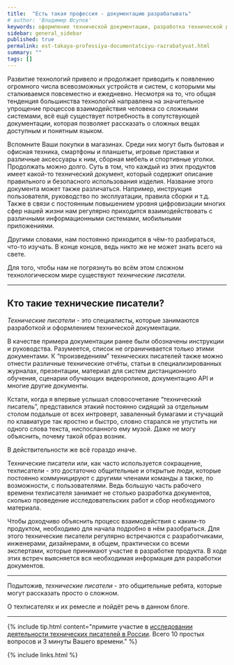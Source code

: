```yaml
---
title:  "Есть такая профессия - документацию разрабатывать"
# author: 'Владимир Юсупов'
keywords: оформление технической документации, разработка технической документации, техписатель, блог технического писателя, технический писатель москва
sidebar: general_sidebar
published: true
permalink: est-takaya-professiya-documentatciyu-razrabatyvat.html
summary: ""
tags: []
---
```


Развитие технологий привело и продолжает приводить к появлению огромного числа всевозможных устройств и систем, с которыми мы сталкиваемся повсеместно и ежедневно. Несмотря на то, что общая тенденция большинства технологий направлена на значительное упрощение процессов взаимодействия человека со сложными системами, всё ещё существует потребность в сопутствующей документации, которая позволяет рассказать о сложных вещах доступным и понятным языком.

Вспомните Ваши покупки в магазинах. Среди них могут быть бытовая и офисная техника, смартфоны и планшеты, игровые приставки и различные аксессуары к ним, сборная мебель и спортивные уголки. Продолжать можно долго. Суть в том, что каждый из этих продуктов имеет какой-то технический документ, который содержит описание правильного и безопасного использования изделия. Название этого документа может также  различаться. Например, инструкция пользователя, руководство по эксплуатации, правила сборки и т.д. Также в связи с постоянным повышением уровня цифровизации многих сфер нашей жизни нам регулярно приходится взаимодействовать с различными информационными системами, мобильными приложениями.

Другими словами, нам постоянно приходится в чём-то разбираться, что-то изучать. В конце концов, ведь никто же не может знать всего на свете. 

Для того, чтобы нам не погрязнуть во всём этом сложном технологическом мире существуют *технические писатели*.

***


## Кто такие технические писатели?

*Технические писатели* - это специалисты, которые занимаются разработкой и оформлением технической документации. 

В качестве примера документации ранее были обозначены инструкции и руководства. Разумеется, список не ограничивается только этими документами. К “произведениям” технических писателей также можно отнести различные технические отчёты, статьи в специализированных журналах, презентации, материал для систем дистанционного обучения, сценарии обучающих видеороликов, документацию API и многие другие документы.

Кстати, когда я впервые услышал словосочетание “технический писатель”, представился этакий постоянно сидящий за отдельным столом подальше от всех интроверт, заваленный бумагами и стучащий по клавиатуре так яростно и быстро, словно старался не упустить ни одного слова текста, ниспосланного ему музой. Даже не могу объяснить, почему такой образ возник. 

В действительности же всё гораздо иначе. 

Технические писатели или, как часто используется сокращение, техписатели - это достаточно общительные и открытые люди, которые постоянно коммуницируют с другими членами команды а также, по возможности, с пользователями. Ведь большую часть рабочего времени техписателя занимает не столько разработка документов, сколько проведение исследовательских работ и сбор необходимого материала. 

Чтобы доходчиво объяснить процесс взаимодействия с каким-то продуктом, необходимо для начала подробно в нём разобраться. Для этого технические писатели регулярно встречаются с разработчиками, инженерами, дизайнерами, в общем, практически со всеми экспертами, которые принимают участие в разработке продукта. В ходе этих встреч выясняется вся необходимая информация для разработки документов. 

***

Подытожив, *технические писатели* - это общительные ребята, которые могут рассказать просто о сложном. 

О техписателях и их ремесле и пойдёт речь в данном блоге.

***

{% include tip.html content="примите участие в [исследовании деятельности технических писателей в России](https://techwritex.ru/survey.html). Всего 10 простых вопросов и 3 минуты Вашего времени." %}

{% include links.html %}
